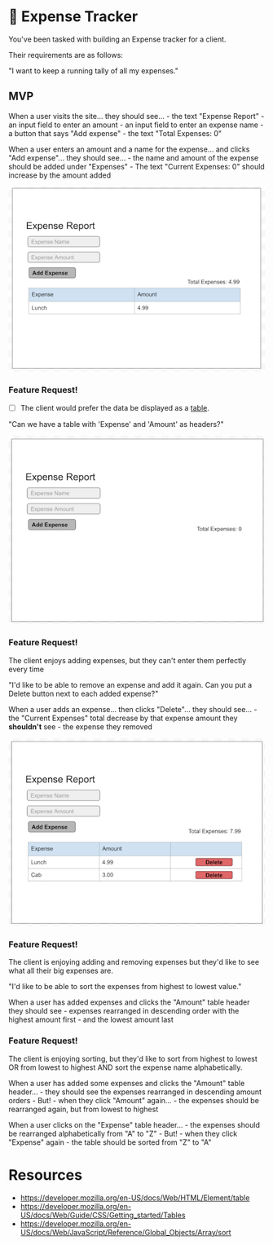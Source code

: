 # 💸 Expense Tracker

You've been tasked with building an Expense tracker for a client.

Their requirements are as follows:

"I want to keep a running tally of all my expenses."

## MVP

When a user visits the site...
    they should see... 
    - the text "Expense Report"
    - an input field to enter an amount
    - an input field to enter an expense name 
    - a button that says "Add expense"
    - the text "Total Expenses: 0"

When a user enters an amount and a name for the expense...
    and clicks "Add expense"...
    they should see...
    - the name and amount of the expense should be added under "Expenses"
    - The text "Current Expenses: 0" should increase by the amount added

![](assets/asset2.png?raw=true)

### Feature Request!

- [ ] The client would prefer the data be displayed as a [table](https://developer.mozilla.org/en-US/docs/Web/HTML/Element/table).

"Can we have a table with 'Expense' and 'Amount' as headers?"

![](assets/asset1.png?raw=true)

### Feature Request!

The client enjoys adding expenses, but they can't enter them perfectly every time

"I'd like to be able to remove an expense and add it again. Can you put a Delete button next to each added expense?"

When a user adds an expense...
    then clicks "Delete"...
    they should see...
    - the "Current Expenses" total decrease by that expense amount
    they __shouldn't__ see
    - the expense they removed

![](assets/asset3.png?raw=true)

### Feature Request!

The client is enjoying adding and removing expenses but they'd like to
see what all their big expenses are.

"I'd like to be able to sort the expenses from highest to lowest value."

When a user has added expenses and clicks the "Amount" table header
    they should see
    - expenses rearranged in descending order with the highest amount first
    - and the lowest amount last

### Feature Request!

The client is enjoying sorting, but they'd like to sort from highest to lowest OR 
from lowest to highest AND sort the expense name alphabetically.

When a user has added some expenses and clicks the "Amount" table header...
    - they should see the expenses rearranged in descending amount orders
    - But!
    - when they click "Amount" again...
    - the expenses should be rearranged again, but from lowest to highest

When a user clicks on the "Expense" table header...
    - the expenses should be rearranged alphabetically from "A" to "Z"
    - But!
    - when they click "Expense" again
    - the table should be sorted from "Z" to "A"

# Resources
- https://developer.mozilla.org/en-US/docs/Web/HTML/Element/table
- https://developer.mozilla.org/en-US/docs/Web/Guide/CSS/Getting_started/Tables
- https://developer.mozilla.org/en-US/docs/Web/JavaScript/Reference/Global_Objects/Array/sort
